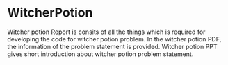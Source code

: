# WitcherPotion
Witcher potion Report is consits of all the things which is required for developing the code for witcher potion problem. In the witcher potion PDF, the information of the problem statement is provided. Witcher potion PPT gives short introduction about witcher potion problem statement.
